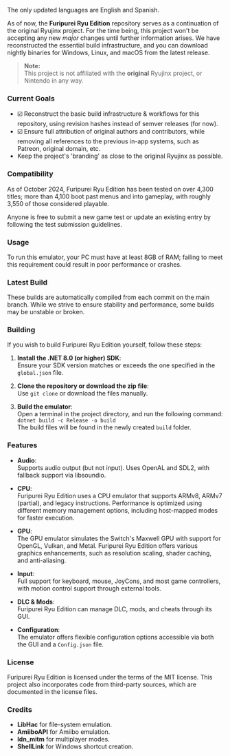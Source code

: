 The only updated languages ​​are English and Spanish.

As of now, the **Furipurei Ryu Edition** repository serves as a continuation of the original Ryujinx project. For the time being, this project won't be accepting any new *major* changes until further information arises. We have reconstructed the essential build infrastructure, and you can download nightly binaries for Windows, Linux, and macOS from the latest release.

> **Note:**  
> This project is not affiliated with the **original** Ryujinx project, or Nintendo in any way.

### Current Goals

* ☑️ Reconstruct the basic build infrastructure & workflows for this repository, using revision hashes instead of semver releases (for now).
* ☑️ Ensure full attribution of original authors and contributors, while removing all references to the previous in-app systems, such as Patreon, original domain, etc.
* Keep the project's 'branding' as close to the original Ryujinx as possible.

### Compatibility

As of October 2024, Furipurei Ryu Edition has been tested on over 4,300 titles; more than 4,100 boot past menus and into gameplay, with roughly 3,550 of those considered playable.

Anyone is free to submit a new game test or update an existing entry by following the test submission guidelines.

### Usage

To run this emulator, your PC must have at least 8GB of RAM; failing to meet this requirement could result in poor performance or crashes.

### Latest Build

These builds are automatically compiled from each commit on the main branch. While we strive to ensure stability and performance, some builds may be unstable or broken.

### Building

If you wish to build Furipurei Ryu Edition yourself, follow these steps:

1. **Install the .NET 8.0 (or higher) SDK**:  
   Ensure your SDK version matches or exceeds the one specified in the `global.json` file.

2. **Clone the repository or download the zip file**:  
   Use `git clone` or download the files manually.

3. **Build the emulator**:  
   Open a terminal in the project directory, and run the following command:  
   `dotnet build -c Release -o build`  
   The build files will be found in the newly created `build` folder.

### Features

- **Audio**:  
  Supports audio output (but not input). Uses OpenAL and SDL2, with fallback support via libsoundio.

- **CPU**:  
  Furipurei Ryu Edition uses a CPU emulator that supports ARMv8, ARMv7 (partial), and legacy instructions. Performance is optimized using different memory management options, including host-mapped modes for faster execution.

- **GPU**:  
  The GPU emulator simulates the Switch's Maxwell GPU with support for OpenGL, Vulkan, and Metal. Furipurei Ryu Edition offers various graphics enhancements, such as resolution scaling, shader caching, and anti-aliasing.

- **Input**:  
  Full support for keyboard, mouse, JoyCons, and most game controllers, with motion control support through external tools.

- **DLC & Mods**:  
  Furipurei Ryu Edition can manage DLC, mods, and cheats through its GUI.

- **Configuration**:  
  The emulator offers flexible configuration options accessible via both the GUI and a `Config.json` file.

### License

Furipurei Ryu Edition is licensed under the terms of the MIT license. This project also incorporates code from third-party sources, which are documented in the license files.

### Credits

- **LibHac** for file-system emulation.
- **AmiiboAPI** for Amiibo emulation.
- **ldn_mitm** for multiplayer modes.
- **ShellLink** for Windows shortcut creation.
